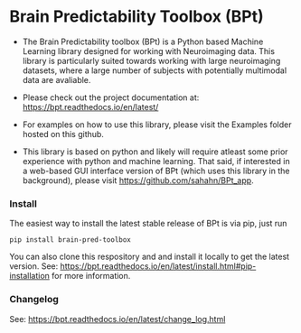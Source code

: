 # Brain Predictability Toolbox (BPt)

- The Brain Predictability toolbox (BPt) is a Python based Machine Learning library designed for working with Neuroimaging data. This library is particularly suited towards working with large neuroimaging datasets, where a large number of subjects with potentially multimodal data are avaliable.

- Please check out the project documentation at:
<https://bpt.readthedocs.io/en/latest/>

- For examples on how to use this library, please visit the Examples folder hosted on this github.

- This library is based on python and likely will require atleast some prior experience with python and machine learning. That said, if interested in a web-based GUI interface version of BPt (which uses this library in the background), please visit https://github.com/sahahn/BPt_app. 



### Install

The easiest way to install the latest stable release of BPt is via pip, just run
``` 
pip install brain-pred-toolbox 
```

You can also clone this respository and and install it locally to get the latest version.
See: https://bpt.readthedocs.io/en/latest/install.html#pip-installation for more information.

### Changelog

See: https://bpt.readthedocs.io/en/latest/change_log.html